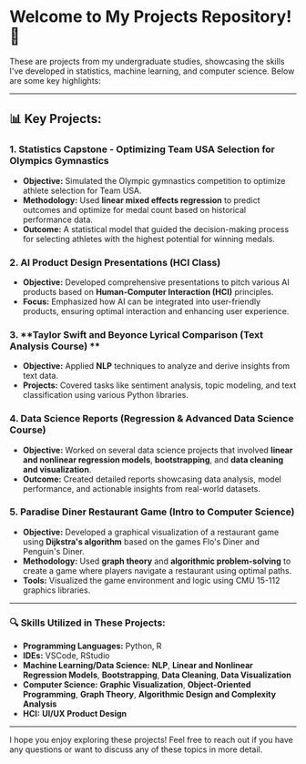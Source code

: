 # Welcome to My Projects Repository! 🎉

These are projects from my undergraduate studies, showcasing the skills I've developed in statistics, machine learning, and computer science. Below are some key highlights:

---

## 📊 **Key Projects:**

### 1. **Statistics Capstone - Optimizing Team USA Selection for Olympics Gymnastics**  
- **Objective:** Simulated the Olympic gymnastics competition to optimize athlete selection for Team USA.  
- **Methodology:** Used **linear mixed effects regression** to predict outcomes and optimize for medal count based on historical performance data.  
- **Outcome:** A statistical model that guided the decision-making process for selecting athletes with the highest potential for winning medals.

### 2. **AI Product Design Presentations (HCI Class)**  
- **Objective:** Developed comprehensive presentations to pitch various AI products based on **Human-Computer Interaction (HCI)** principles.  
- **Focus:** Emphasized how AI can be integrated into user-friendly products, ensuring optimal interaction and enhancing user experience.

### 3. **Taylor Swift and Beyonce Lyrical Comparison (Text Analysis Course) **  
- **Objective:** Applied **NLP** techniques to analyze and derive insights from text data.  
- **Projects:** Covered tasks like sentiment analysis, topic modeling, and text classification using various Python libraries.

### 4. **Data Science Reports (Regression & Advanced Data Science Course)**  
- **Objective:** Worked on several data science projects that involved **linear and nonlinear regression models**, **bootstrapping**, and **data cleaning and visualization**.  
- **Outcome:** Created detailed reports showcasing data analysis, model performance, and actionable insights from real-world datasets.

### 5. **Paradise Diner Restaurant Game (Intro to Computer Science)**  
- **Objective:** Developed a graphical visualization of a restaurant game using **Dijkstra's algorithm** based on the games Flo's Diner and Penguin's Diner.  
- **Methodology:** Used **graph theory** and **algorithmic problem-solving** to create a game where players navigate a restaurant using optimal paths.  
- **Tools:** Visualized the game environment and logic using CMU 15-112 graphics libraries.

---

### 🔍 **Skills Utilized in These Projects:**  
- **Programming Languages:** Python, R  
- **IDEs:** VSCode, RStudio  
- **Machine Learning/Data Science:** **NLP**, **Linear and Nonlinear Regression Models**, **Bootstrapping**, **Data Cleaning**, **Data Visualization**  
- **Computer Science:** **Graphic Visualization**, **Object-Oriented Programming**, **Graph Theory**, **Algorithmic Design and Complexity Analysis**  
- **HCI:** **UI/UX Product Design**

---

I hope you enjoy exploring these projects! Feel free to reach out if you have any questions or want to discuss any of these topics in more detail.  
